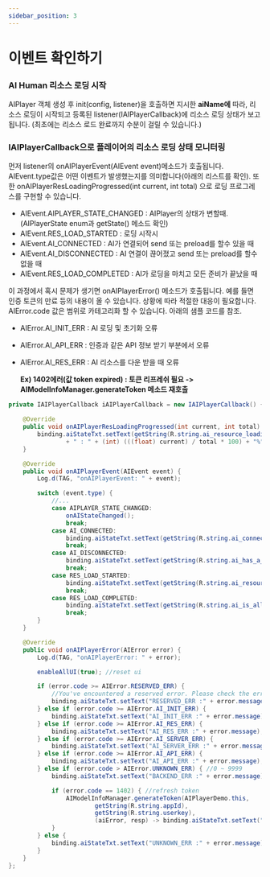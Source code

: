 ```yaml
---
sidebar_position: 3
---
```


# 이벤트 확인하기

###  AI Human 리소스 로딩 시작 

AIPlayer 객체 생성 후 init(config, listener)을 호출하면 지시한 **aiName에** 따라, 리소스 로딩이 시작되고 등록된 listener(IAIPlayerCallback)에 리소스 로딩 상태가 보고됩니다. (최초에는 리소스 로드 완료까지 수분이 걸릴 수 있습니다.)

###  IAIPlayerCallback으로 플레이어의 리소스 로딩 상태 모니터링

먼저 listener의 onAIPlayerEvent(AIEvent event)메소드가 호출됩니다. AIEvent.type값은 어떤 이벤트가 발생했는지를 의미합니다(아래의 리스트를 확인). 또한 onAIPlayerResLoadingProgressed(int current, int total) 으로 로딩 프로그레스를 구현할 수 있습니다.

- AIEvent.AIPLAYER_STATE_CHANGED : AIPlayer의 상태가 변할때. (AIPlayerState enum과 getState() 메소드 확인)
- AIEvent.RES_LOAD_STARTED : 로딩 시작시 
- AIEvent.AI_CONNECTED : AI가 연결되어 send 또는 preload를 할수 있을 때 
- AIEvent.AI_DISCONNECTED : AI 연결이 끊어졌고 send 또는 preload를 할수 없을 때 
- AIEvent.RES_LOAD_COMPLETED : AI가 로딩을 마치고 모든 준비가 끝났을 때

이 과정에서 혹시 문제가 생기면 onAIPlayerError() 메소드가 호출됩니다. 예를 들면 인증 토큰의 만료 등의 내용이 올 수 있습니다. 상황에 따라 적절한 대응이 필요합니다. AIError.code 값은 범위로 카테고리화 할 수 있습니다. 아래의 샘플 코드를 참조. 

- AIError.AI_INIT_ERR : AI 로딩 및 초기화 오류 
- AIError.AI_API_ERR : 인증과 같은 API 정보 받기 부분에서 오류 
- AIError.AI_RES_ERR : AI 리소스를 다운 받을 때 오류 
  
  **Ex) 1402에러(값 token expired) : 토큰 리프레쉬 필요 -> AIModelInfoManager.generateToken 메소드 재호출**

```java
private IAIPlayerCallback iAIPlayerCallback = new IAIPlayerCallback() {

    @Override
    public void onAIPlayerResLoadingProgressed(int current, int total) {
        binding.aiStateTxt.setText(getString(R.string.ai_resource_loading)
                + " : " + (int) (((float) current) / total * 100) + "%");
    }

    @Override
    public void onAIPlayerEvent(AIEvent event) {
        Log.d(TAG, "onAIPlayerEvent: " + event);

        switch (event.type) {
            //...
            case AIPLAYER_STATE_CHANGED:
                onAIStateChanged();
                break;
            case AI_CONNECTED:
                binding.aiStateTxt.setText(getString(R.string.ai_connected));
                break;
            case AI_DISCONNECTED:
                binding.aiStateTxt.setText(getString(R.string.ai_has_a_problem_and_is_recovering));
                break;
            case RES_LOAD_STARTED:
                binding.aiStateTxt.setText(getString(R.string.ai_resource_loading_started));
                break;
            case RES_LOAD_COMPLETED:
                binding.aiStateTxt.setText(getString(R.string.ai_is_all_set));
                break;
        }
    }

    @Override
    public void onAIPlayerError(AIError error) {
        Log.d(TAG, "onAIPlayerError: " + error);

        enableAllUI(true); //reset ui

        if (error.code >= AIError.RESERVED_ERR) {
            //You've encountered a reserved error. Please check the error list!
            binding.aiStateTxt.setText("RESERVED_ERR :" + error.message);
        } else if (error.code >= AIError.AI_INIT_ERR) {
            binding.aiStateTxt.setText("AI_INIT_ERR :" + error.message);
        } else if (error.code >= AIError.AI_RES_ERR) {
            binding.aiStateTxt.setText("AI_RES_ERR :" + error.message);
        } else if (error.code >= AIError.AI_SERVER_ERR) {
            binding.aiStateTxt.setText("AI_SERVER_ERR :" + error.message);
        } else if (error.code >= AIError.AI_API_ERR) {
            binding.aiStateTxt.setText("AI_API_ERR :" + error.message);
        } else if (error.code > AIError.UNKNOWN_ERR) { //0 ~ 9999
            binding.aiStateTxt.setText("BACKEND_ERR :" + error.message);

            if (error.code == 1402) { //refresh token
                AIModelInfoManager.generateToken(AIPlayerDemo.this,
                        getString(R.string.appId),
                        getString(R.string.userkey),
                        (aiError, resp) -> binding.aiStateTxt.setText("Token ref finished " + resp));
            }
        } else {
            binding.aiStateTxt.setText("UNKNOWN_ERR :" + error.message);
        }
    }
};
```

